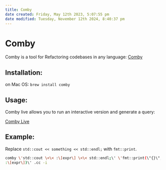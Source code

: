 ```yaml
---
title: Comby
date created: Friday, May 12th 2023, 5:07:55 pm
date modified: Tuesday, November 12th 2024, 8:40:37 pm
---
```


# Comby

Comby is a tool for Refactoring codebases in any language:
[Comby](https://github.com/comby-tools/comby.md)

## Installation:

on Mac OS: `brew install comby`

## Usage:

Comby live allows you to run an interactive version and generate a
query:

[Comby Live](https://comby.live/)

## Example:

Replace `std::cout << something << std::endl;` with `fmt::print`.

```sh
comby \'std::cout \<\< :\[expr\] \<\< std::endl;\' \'fmt::print(\"{}\",
:\[expr\])\' .cc -i
```
